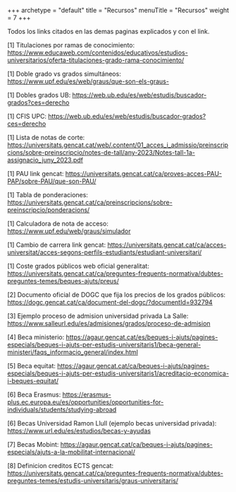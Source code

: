 +++
archetype = "default"
title = "Recursos"
menuTitle = "Recursos"
weight = 7
+++

Todos los links citados en las demas paginas explicados y con el link.

[1] Titulaciones por ramas de conocimiento: https://www.educaweb.com/contenidos/educativos/estudios-universitarios/oferta-titulaciones-grado-rama-conocimiento/

[1] Doble grado vs grados simultáneos: https://www.upf.edu/es/web/graus/que-son-els-graus-

[1] Dobles grados UB: https://web.ub.edu/es/web/estudis/buscador-grados?ces=derecho

[1] CFIS UPC: https://web.ub.edu/es/web/estudis/buscador-grados?ces=derecho

[1] Lista de notas de corte: https://universitats.gencat.cat/web/.content/01_acces_i_admissio/preinscripcions/sobre-preinscripcio/notes-de-tall/any-2023/Notes-tall-1a-assignacio_juny_2023.pdf

[1] PAU link gencat: https://universitats.gencat.cat/ca/proves-acces-PAU-PAP/sobre-PAU/que-son-PAU/

[1] Tabla de ponderaciones: https://universitats.gencat.cat/ca/preinscripcions/sobre-preinscripcio/ponderacions/

[1] Calculadora de nota de acceso: https://www.upf.edu/web/graus/simulador

[1] Cambio de carrera link gencat: https://universitats.gencat.cat/ca/acces-universitat/acces-segons-perfils-estudiants/estudiant-universitari/

[1] Coste grados públicos web oficial generalitat: https://universitats.gencat.cat/ca/preguntes-frequents-normativa/dubtes-preguntes-temes/beques-ajuts/preus/

[2] Documento oficial de DOGC que fija los precios de los grados públicos: https://dogc.gencat.cat/ca/document-del-dogc/?documentId=932794

[3] Ejemplo proceso de admision universidad privada La Salle: https://www.salleurl.edu/es/admisiones/grados/proceso-de-admision

[4] Beca ministerio: https://agaur.gencat.cat/es/beques-i-ajuts/pagines-especials/beques-i-ajuts-per-estudis-universitaris1/beca-general-ministeri/faqs_informacio_general/index.html

[5] Beca equitat: https://agaur.gencat.cat/ca/beques-i-ajuts/pagines-especials/beques-i-ajuts-per-estudis-universitaris1/acreditacio-economica-i-beques-equitat/

[6] Beca Erasmus: https://erasmus-plus.ec.europa.eu/es/opportunities/opportunities-for-individuals/students/studying-abroad

[6] Becas Universidad Ramon Llull (ejemplo becas universidad privada): https://www.url.edu/es/estudios/becas-y-ayudas

[7] Becas Mobint: https://agaur.gencat.cat/ca/beques-i-ajuts/pagines-especials/ajuts-a-la-mobilitat-internacional/

[8] Definicion creditos ECTS gencat: https://universitats.gencat.cat/ca/preguntes-frequents-normativa/dubtes-preguntes-temes/estudis-universitaris/graus-universitaris/
